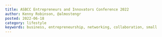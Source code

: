 ```yaml
---
title: ASBCC Entrepreneurs and Innovators Conference 2022
author: Kenny Robinson, @almostengr
posted: 2022-06-18
category: lifestyle
keywords: business, entrepreneurship, networking, collaboration, small business
---
```


  
